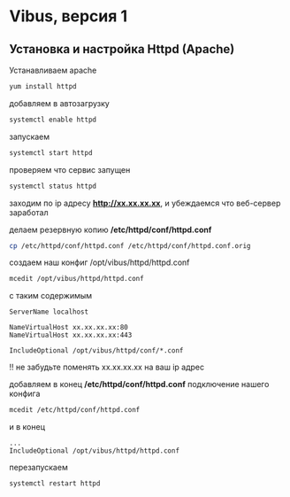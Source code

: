 # Vibus, версия 1
## Установка и настройка Httpd (Apache)

Устанавливаем apache
```bash
yum install httpd
```
добавляем в автозагрузку
```bash
systemctl enable httpd
```
запускаем
```bash
systemctl start httpd
```
проверяем что сервис запущен
```bash
systemctl status httpd
```
заходим по ip адресу **http://xx.xx.xx.xx**, и убеждаемся что веб-сервер заработал

делаем резервную копию **/etc/httpd/conf/httpd.conf**
```bash
cp /etc/httpd/conf/httpd.conf /etc/httpd/conf/httpd.conf.orig
```
создаем наш конфиг /opt/vibus/httpd/httpd.conf
```bash
mcedit /opt/vibus/httpd/httpd.conf
```
с таким содержимым
```plain
ServerName localhost

NameVirtualHost xx.xx.xx.xx:80
NameVirtualHost xx.xx.xx.xx:443

IncludeOptional /opt/vibus/httpd/conf/*.conf
```
!! не забудьте поменять xx.xx.xx.xx на ваш ip адрес

добавляем в конец **/etc/httpd/conf/httpd.conf** подключение нашего конфига
```bash
mcedit /etc/httpd/conf/httpd.conf
```
и в конец
```plain
...
IncludeOptional /opt/vibus/httpd/httpd.conf
```
перезапускаем 
```bash
systemctl restart httpd
```
